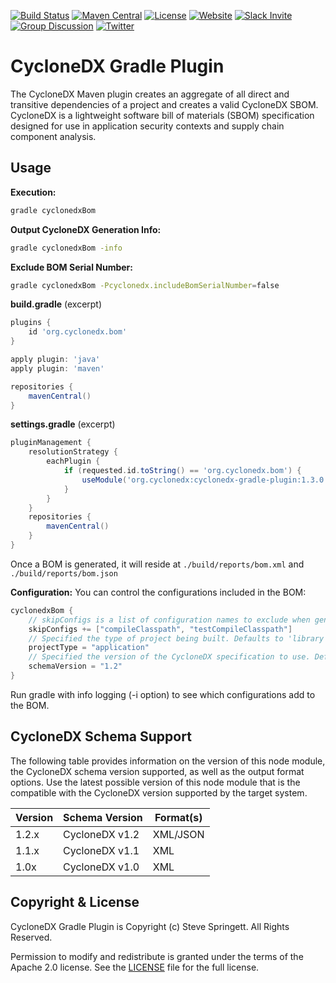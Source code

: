 [![Build Status](https://github.com/CycloneDX/cyclonedx-gradle-plugin/workflows/Maven%20CI/badge.svg)](https://github.com/CycloneDX/cyclonedx-gradle-plugin/actions?workflow=Maven+CI)
[![Maven Central](https://maven-badges.herokuapp.com/maven-central/org.cyclonedx/cyclonedx-gradle-plugin/badge.svg)](https://maven-badges.herokuapp.com/maven-central/org.cyclonedx/cyclonedx-gradle-plugin)
[![License](https://img.shields.io/badge/license-Apache%202.0-brightgreen.svg)][License]
[![Website](https://img.shields.io/badge/https://-cyclonedx.org-blue.svg)](https://cyclonedx.org/)
[![Slack Invite](https://img.shields.io/badge/Slack-Join-blue?logo=slack&labelColor=393939)](https://cyclonedx.org/slack/invite)
[![Group Discussion](https://img.shields.io/badge/discussion-groups.io-blue.svg)](https://groups.io/g/CycloneDX)
[![Twitter](https://img.shields.io/twitter/url/http/shields.io.svg?style=social&label=Follow)](https://twitter.com/CycloneDX_Spec)

# CycloneDX Gradle Plugin

The CycloneDX Maven plugin creates an aggregate of all direct and transitive dependencies of a project
and creates a valid CycloneDX SBOM. CycloneDX is a lightweight software bill of materials
(SBOM) specification designed for use in application security contexts and supply chain component analysis.

## Usage
__Execution:__
```bash
gradle cyclonedxBom
```

__Output CycloneDX Generation Info:__
```bash
gradle cyclonedxBom -info
```

__Exclude BOM Serial Number:__
```bash
gradle cyclonedxBom -Pcyclonedx.includeBomSerialNumber=false
```

__build.gradle__ (excerpt)
```groovy
plugins {
    id 'org.cyclonedx.bom'
}

apply plugin: 'java'
apply plugin: 'maven'

repositories {
    mavenCentral()
}
```

__settings.gradle__ (excerpt)
```groovy
pluginManagement {
    resolutionStrategy {
        eachPlugin {
            if (requested.id.toString() == 'org.cyclonedx.bom') {
                useModule('org.cyclonedx:cyclonedx-gradle-plugin:1.3.0')
            }
        }
    }
    repositories {
        mavenCentral()
    }
}
```
Once a BOM is generated, it will reside at `./build/reports/bom.xml` and `./build/reports/bom.json`


__Configuration:__
You can control the configurations included in the BOM:
```groovy
cyclonedxBom {
    // skipConfigs is a list of configuration names to exclude when generating the BOM
    skipConfigs += ["compileClasspath", "testCompileClasspath"]
    // Specified the type of project being built. Defaults to 'library' 
    projectType = "application"
    // Specified the version of the CycloneDX specification to use. Defaults to 1.2.
    schemaVersion = "1.2"
}
```

Run gradle with info logging (-i option) to see which configurations add to the BOM. 

## CycloneDX Schema Support

The following table provides information on the version of this node module, the CycloneDX schema version supported, 
as well as the output format options. Use the latest possible version of this node module that is the compatible with 
the CycloneDX version supported by the target system.

| Version | Schema Version | Format(s) |
| ------- | ----------------- | --------- |
| 1.2.x | CycloneDX v1.2 | XML/JSON |
| 1.1.x | CycloneDX v1.1 | XML |
| 1.0x | CycloneDX v1.0 | XML |

## Copyright & License
CycloneDX Gradle Plugin is Copyright (c) Steve Springett. All Rights Reserved.

Permission to modify and redistribute is granted under the terms of the Apache 2.0 license. See the [LICENSE] file for the full license.

[License]: https://github.com/CycloneDX/cyclonedx-gradle-plugin/blob/master/LICENSE
